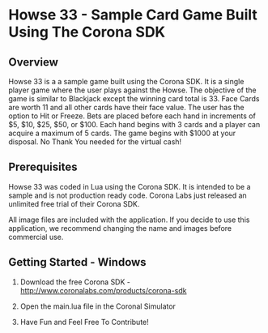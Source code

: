 Howse 33 - Sample Card Game Built Using The Corona SDK
==========================================================================

Overview
---------------------------------------------------------------------------
Howse 33 is a a sample game built using the Corona SDK.  It is a single player game
where the user plays against the Howse.  The objective of the game is similar to Blackjack except the winning card total is 33.  Face Cards are worth 11 and all other cards have their face value.   The user
has  the option to Hit or Freeze.   Bets are placed before each hand in increments of $5, $10, $25, $50, or $100.   Each hand begins with 3 cards and a player can acquire a maximum of 5 cards.
The game begins with $1000 at your disposal.  No Thank You needed for the virtual cash!

Prerequisites
---------------------------------------------------------------------------
Howse 33 was coded in Lua using the Corona SDK.   It is intended to be a sample and is not production ready code.   Corona Labs just released an unlimited free trial of their Corona SDK.

All image files are included with the application.  If you decide to use this application, we recommend changing the name and images before commercial use.


Getting Started - Windows
---------------------------------------------------------------------------
1.  Download the free Corona SDK - http://www.coronalabs.com/products/corona-sdk  

2. Open the main.lua file in the Coronal Simulator
3. Have Fun and Feel Free To Contribute!
